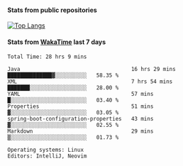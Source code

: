 #### Stats from public repositories

[![Top Langs](https://github-readme-stats.vercel.app/api/top-langs/?username=hyoghurt&layout=compact&exclude_repo=multiserver,docker_compose&langs_count=6)](https://github.com/anuraghazra/github-readme-stats)

#### Stats from [WakaTime](https://wakatime.com/@hyoghurt) last 7 days
<!--START_SECTION:waka-->

```text
Total Time: 28 hrs 9 mins

Java                                   16 hrs 29 mins  ██████████████▓░░░░░░░░░░   58.35 %
XML                                    7 hrs 54 mins   ███████░░░░░░░░░░░░░░░░░░   28.00 %
YAML                                   57 mins         █░░░░░░░░░░░░░░░░░░░░░░░░   03.40 %
Properties                             51 mins         ▓░░░░░░░░░░░░░░░░░░░░░░░░   03.05 %
spring-boot-configuration-properties   43 mins         ▓░░░░░░░░░░░░░░░░░░░░░░░░   02.55 %
Markdown                               29 mins         ▒░░░░░░░░░░░░░░░░░░░░░░░░   01.73 %

Operating systems: Linux
Editors: IntelliJ, Neovim
```

<!--END_SECTION:waka-->

